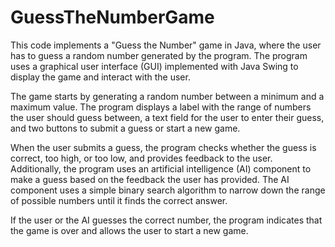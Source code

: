 # GuessTheNumberGame
This code implements a "Guess the Number" game in Java, where the user has to guess a random number generated by the program. The program uses a graphical user interface (GUI) implemented with Java Swing to display the game and interact with the user. 

The game starts by generating a random number between a minimum and a maximum value. The program displays a label with the range of numbers the user should guess between, a text field for the user to enter their guess, and two buttons to submit a guess or start a new game. 

When the user submits a guess, the program checks whether the guess is correct, too high, or too low, and provides feedback to the user. Additionally, the program uses an artificial intelligence (AI) component to make a guess based on the feedback the user has provided. The AI component uses a simple binary search algorithm to narrow down the range of possible numbers until it finds the correct answer. 

If the user or the AI guesses the correct number, the program indicates that the game is over and allows the user to start a new game.
